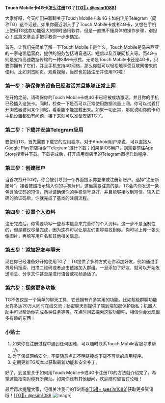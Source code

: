**Touch Mobile卡4G卡怎么注册TG？[[TG💪+ @esim1088](https://t.me/s/esim1088)]**

大家好呀，今天咱们来聊聊关于Touch Mobile卡和4G卡如何注册Telegram（简称TG）这个话题。如果你最近刚入手了Touch Mobile卡或者4G卡，又想在手机上使用TG这款功能强大的即时通讯软件，但是一直搞不懂具体的操作步骤，别担心！这篇文章会手把手教你一步步搞定。

首先，让我们先简单了解一下Touch Mobile卡是什么。Touch Mobile是马来西亚的一家电信运营商，提供的服务包括语音通话、短信以及互联网接入等。而4G卡则是支持高速数据传输的一种SIM卡形式。无论是Touch Mobile卡还是4G卡，只要你拥有了它们，并且手机支持4G网络，那么你就可以轻松地享受互联网带来的便利，比如浏览网页、观看视频，当然也包括注册并使用TG啦！

### **第一步：确保你的设备已经激活并且能够正常上网**

在开始之前，请确保你的Touch Mobile卡或4G卡已经被成功激活，并且你的手机已经插入这张卡。同时，检查一下是否可以正常使用数据流量上网。你可以试着打开浏览器访问某个网站，看看能不能加载出来。如果一切正常，那就说明你的卡和手机设置都没有问题，接下来就可以准备安装TG了。

### **第二步：下载并安装Telegram应用**

要使用TG，首先需要下载它的应用程序。对于Android用户来说，可以直接从Google Play商店搜索“Telegram”进行下载；如果是iOS用户，则需要前往App Store搜索并下载。下载完成后，打开应用商店里的Telegram图标启动程序。

### **第三步：创建账户**

当首次打开TG时，你会被引导到一个界面提示你登录或注册新账户。选择“注册新账号”。接着按照指示输入你的手机号码。这里需要注意的是，TG会向你发送一条包含验证码的短信，所以请确保你的手机信号良好，并且能够接收到短信。输入正确的验证码后，你就完成了基本的注册流程。

### **第四步：设置个人资料**

注册完成后，你需要填写一些基本信息来完善你的个人资料。这一步不是强制性的，但是建议尽量完成，因为这样可以让朋友们更容易找到你。你可以上传一张头像图片，再填写用户名和其他相关信息。

### **第五步：添加好友与聊天**

现在你已经准备好开始使用TG了！TG提供了多种方式让你添加好友，例如通过手机号码搜索、扫描二维码或者点击链接加入群组。一旦添加了好友，就可以开始发送消息、分享文件甚至是进行语音或视频通话了。

### **第六步：探索更多功能**

TG不仅仅是一个简单的聊天工具，它还拥有许多实用的功能。比如超级群聊功能允许多达20万人同时在线交流；秘密聊天则提供了端到端加密保护隐私；机器人助手可以帮助你完成各种任务等等。花点时间去探索这些功能吧，相信你会发现很多有趣的东西！

### **小贴士**

1. 如果你在注册过程中遇到任何困难，可以随时联系Touch Mobile客服寻求帮助。
2. 为了保证网络安全，不要随意点击不明链接或下载不可信的应用程序。
3. 定期更新TG版本以获取最新功能和安全补丁。

好了，到这里关于如何用Touch Mobile卡或4G卡注册TG的方法就介绍完了。希望这篇指南对你有所帮助。如果你还有其他疑问，欢迎随时留言讨论哦！

最后再次提醒大家，记得关注我们的TG频道[[TG💪+ @esim1088](https://t.me/s/esim1088)]获取更多资讯哦！[[TG💪+ @esim1088](https://t.me/s/esim1088) ![Image](https://i.postimg.cc/4NQfJmqS/Snipaste-2025-05-13-00-14-12.png)]